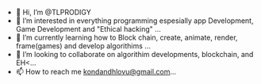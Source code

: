 - 👋 Hi, I’m @TLPRODIGY 
- 👀 I’m interested in everything programming espesially app Development, Game Development and "Ethical hacking" ...
- 🌱 I’m currently learning how to Block chain, create, animate, render, frame(games) and develop algorithims  ...
- 💞️ I’m looking to collaborate on  algorithim developments, blockchain, and EH<...
- 📫 How to reach me kondandhlovu@gmail.com...



